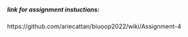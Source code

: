 <h5> link for assignment instuctions:</h5>
https://github.com/ariecattan/biuoop2022/wiki/Assignment-4

